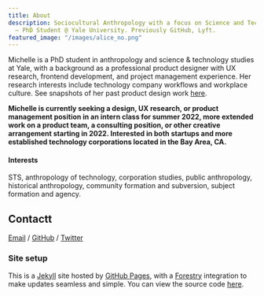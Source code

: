 ```yaml
---
title: About
description: Sociocultural Anthropology with a focus on Science and Technology Studies
  — PhD Student @ Yale University. Previously GitHub, Lyft.
featured_image: "/images/alice_no.png"
---
```


Michelle is a PhD student in anthropology and science & technology studies at Yale, with a background as a professional product designer with UX research, frontend development, and project management experience. Her research interests include technology company workflows and workplace culture. See snapshots of her past product design work [here](https://www.michellevenetucci.com).

**Michelle is currently seeking a design, UX research, or product management position in an intern class for summer 2022, more extended work on a product team, a consulting position, or other creative arrangement starting in 2022. Interested in both startups and more established technology corporations located in the Bay Area, CA.**

#### Interests

STS, anthropology of technology, corporation studies, public anthropology, historical anthropology, community formation and subversion, subject formation and agency.

<div class="positive-margin">
<h2>Contactt</h2>

[Email](mailto:michelle.venetucci@yale.edu) / [GitHub](https://github.com/venetucci) / [Twitter](https://twitter.com/mvenetucci)
</div>

### Site setup

This is a [Jekyll](https://jekyllrb.com/) site hosted by [GitHub Pages](https://pages.github.com/), with a [Forestry](https://forestry.io/) integration to make updates seamless and simple. You can view the source code [here](https://github.com/venetucci/personal-website).

